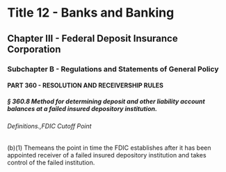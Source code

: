 
# Title 12 - Banks and Banking
## Chapter III - Federal Deposit Insurance Corporation
### Subchapter B - Regulations and Statements of General Policy
#### PART 360 - RESOLUTION AND RECEIVERSHIP RULES
##### § 360.8 Method for determining deposit and other liability account balances at a failed insured depository institution.
###### Definitions.,FDIC Cutoff Point

(b)(1) Themeans the point in time the FDIC establishes after it has been appointed receiver of a failed insured depository institution and takes control of the failed institution.
